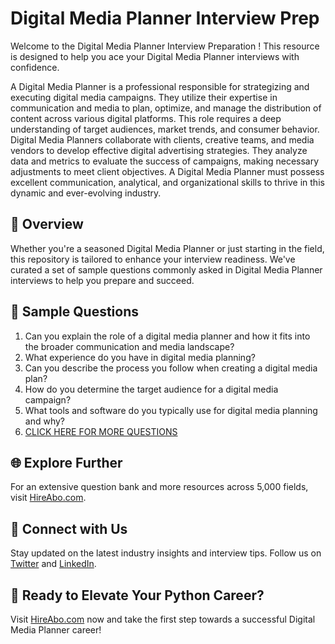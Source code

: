 # Digital Media Planner Interview Prep

Welcome to the Digital Media Planner Interview Preparation ! This resource is designed to help you ace your Digital Media Planner interviews with confidence.

A Digital Media Planner is a professional responsible for strategizing and executing digital media campaigns. They utilize their expertise in communication and media to plan, optimize, and manage the distribution of content across various digital platforms. This role requires a deep understanding of target audiences, market trends, and consumer behavior. Digital Media Planners collaborate with clients, creative teams, and media vendors to develop effective digital advertising strategies. They analyze data and metrics to evaluate the success of campaigns, making necessary adjustments to meet client objectives. A Digital Media Planner must possess excellent communication, analytical, and organizational skills to thrive in this dynamic and ever-evolving industry.

## 🚀 Overview

Whether you're a seasoned Digital Media Planner or just starting in the field, this repository is tailored to enhance your interview readiness. We've curated a set of sample questions commonly asked in Digital Media Planner interviews to help you prepare and succeed.

## 📝 Sample Questions

1. Can you explain the role of a digital media planner and how it fits into the broader communication and media landscape?
2. What experience do you have in digital media planning?
3. Can you describe the process you follow when creating a digital media plan?
4. How do you determine the target audience for a digital media campaign?
5. What tools and software do you typically use for digital media planning and why?
6. [CLICK HERE FOR MORE QUESTIONS](https://hireabo.com/job/8_4_16/Digital%20Media%20Planner)

## 🌐 Explore Further

For an extensive question bank and more resources across 5,000 fields, visit [HireAbo.com](https://www.hireabo.com).

## 📱 Connect with Us

Stay updated on the latest industry insights and interview tips. Follow us on [Twitter](https://twitter.com/hireabo) and [LinkedIn](https://www.linkedin.com/in/hire-abo-3609972a8/).

## 🚀 Ready to Elevate Your Python Career?

Visit [HireAbo.com](https://www.hireabo.com) now and take the first step towards a successful Digital Media Planner career!
